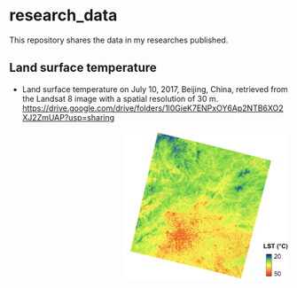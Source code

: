 # research_data
This repository shares the data in my researches published.




## Land surface temperature
- Land surface temperature on July 10, 2017, Beijing, China, retrieved from the Landsat 8 image with a spatial resolution of 30 m.
https://drive.google.com/drive/folders/1l0GieK7ENPxOY6Ap2NTB6XO2XJ2ZmUAP?usp=sharing

<img src="lst_2017_07_10_beijing.png" width=300 align=right>
